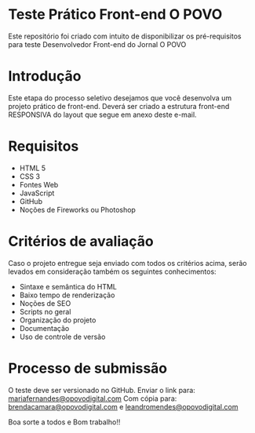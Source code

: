 # Teste Prático Front-end O POVO
Este repositório foi criado com intuito de disponibilizar os pré-requisitos para teste Desenvolvedor Front-end do Jornal O POVO

# Introdução

Este etapa do processo seletivo desejamos que você desenvolva um projeto prático de front-end.
Deverá ser criado a estrutura front-end RESPONSIVA do layout que segue em anexo deste e-mail. 


# Requisitos

- HTML 5
- CSS 3
- Fontes Web 
- JavaScript 
- GitHub
- Noções de Fireworks ou Photoshop


# Critérios de avaliação 

Caso o projeto entregue seja enviado com todos os critérios acima, 
serão levados em consideração também os seguintes conhecimentos:

- Sintaxe e semântica do HTML
- Baixo tempo de renderização
- Noções de SEO
- Scripts no geral
- Organização do projeto
- Documentação
- Uso de controle de versão


# Processo de submissão

O teste deve ser versionado no GitHub.
Enviar o link para: mariafernandes@opovodigital.com
Com cópia para: brendacamara@opovodigital.com  e leandromendes@opovodigital.com


Boa sorte a todos e
Bom trabalho!!